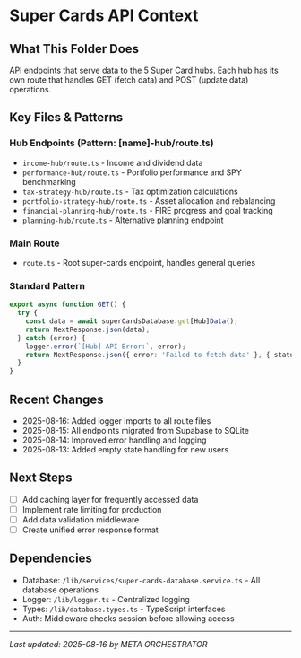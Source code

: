 # Super Cards API Context

## What This Folder Does
API endpoints that serve data to the 5 Super Card hubs. Each hub has its own route that handles GET (fetch data) and POST (update data) operations.

## Key Files & Patterns

### Hub Endpoints (Pattern: [name]-hub/route.ts)
- `income-hub/route.ts` - Income and dividend data
- `performance-hub/route.ts` - Portfolio performance and SPY benchmarking
- `tax-strategy-hub/route.ts` - Tax optimization calculations
- `portfolio-strategy-hub/route.ts` - Asset allocation and rebalancing
- `financial-planning-hub/route.ts` - FIRE progress and goal tracking
- `planning-hub/route.ts` - Alternative planning endpoint

### Main Route
- `route.ts` - Root super-cards endpoint, handles general queries

### Standard Pattern
```typescript
export async function GET() {
  try {
    const data = await superCardsDatabase.get[Hub]Data();
    return NextResponse.json(data);
  } catch (error) {
    logger.error(`[Hub] API Error:`, error);
    return NextResponse.json({ error: 'Failed to fetch data' }, { status: 500 });
  }
}
```

## Recent Changes
- 2025-08-16: Added logger imports to all route files
- 2025-08-15: All endpoints migrated from Supabase to SQLite
- 2025-08-14: Improved error handling and logging
- 2025-08-13: Added empty state handling for new users

## Next Steps
- [ ] Add caching layer for frequently accessed data
- [ ] Implement rate limiting for production
- [ ] Add data validation middleware
- [ ] Create unified error response format

## Dependencies
- Database: `/lib/services/super-cards-database.service.ts` - All database operations
- Logger: `/lib/logger.ts` - Centralized logging
- Types: `/lib/database.types.ts` - TypeScript interfaces
- Auth: Middleware checks session before allowing access

---
*Last updated: 2025-08-16 by META ORCHESTRATOR*